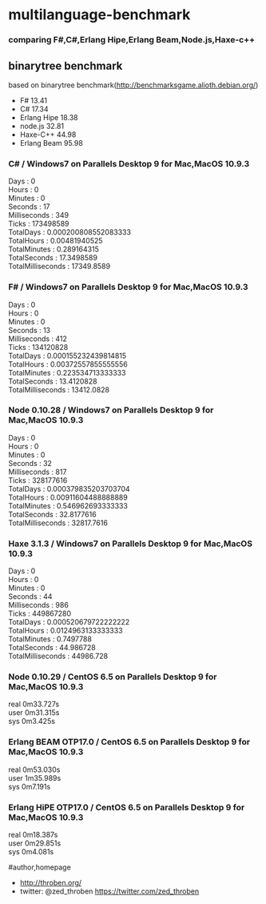 multilanguage-benchmark
=======================

### comparing F#,C#,Erlang Hipe,Erlang Beam,Node.js,Haxe-c++


## binarytree benchmark

based on binarytree benchmark(http://benchmarksgame.alioth.debian.org/)  
  
- F#          13.41  
- C#          17.34  
- Erlang Hipe 18.38  
- node.js     32.81  
- Haxe-C++    44.98  
- Erlang Beam 95.98  





### C# / Windows7 on Parallels Desktop 9 for Mac,MacOS 10.9.3 

Days              : 0  
Hours             : 0  
Minutes           : 0  
Seconds           : 17  
Milliseconds      : 349  
Ticks             : 173498589  
TotalDays         : 0.000200808552083333  
TotalHours        : 0.00481940525  
TotalMinutes      : 0.289164315  
TotalSeconds      : 17.3498589  
TotalMilliseconds : 17349.8589  

### F# / Windows7 on Parallels Desktop 9 for Mac,MacOS 10.9.3 

Days              : 0  
Hours             : 0  
Minutes           : 0  
Seconds           : 13  
Milliseconds      : 412  
Ticks             : 134120828  
TotalDays         : 0.000155232439814815  
TotalHours        : 0.00372557855555556  
TotalMinutes      : 0.223534713333333  
TotalSeconds      : 13.4120828  
TotalMilliseconds : 13412.0828  


### Node 0.10.28 / Windows7 on Parallels Desktop 9 for Mac,MacOS 10.9.3 

Days              : 0  
Hours             : 0  
Minutes           : 0  
Seconds           : 32  
Milliseconds      : 817  
Ticks             : 328177616  
TotalDays         : 0.000379835203703704  
TotalHours        : 0.00911604488888889  
TotalMinutes      : 0.546962693333333  
TotalSeconds      : 32.8177616  
TotalMilliseconds : 32817.7616  

### Haxe 3.1.3 / Windows7 on Parallels Desktop 9 for Mac,MacOS 10.9.3 

Days              : 0  
Hours             : 0  
Minutes           : 0  
Seconds           : 44  
Milliseconds      : 986  
Ticks             : 449867280  
TotalDays         : 0.000520679722222222  
TotalHours        : 0.0124963133333333  
TotalMinutes      : 0.7497788  
TotalSeconds      : 44.986728  
TotalMilliseconds : 44986.728  


### Node 0.10.29 / CentOS 6.5 on Parallels Desktop 9 for Mac,MacOS 10.9.3 

real	0m33.727s  
user	0m31.315s  
sys	0m3.425s  



### Erlang BEAM OTP17.0 / CentOS 6.5 on Parallels Desktop 9 for Mac,MacOS 10.9.3 

real	0m53.030s  
user	1m35.989s  
sys	0m7.191s  


### Erlang HiPE OTP17.0 / CentOS 6.5 on Parallels Desktop 9 for Mac,MacOS 10.9.3 

real	0m18.387s  
user	0m29.851s  
sys	0m4.081s  


#author,homepage
- http://throben.org/
- twitter: @zed_throben https://twitter.com/zed_throben